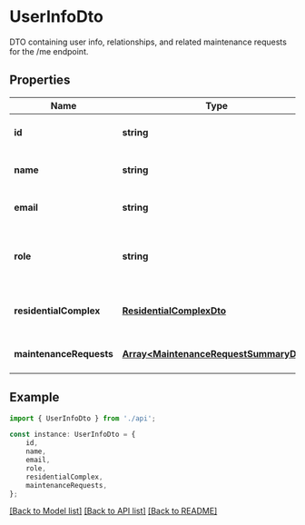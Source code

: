 # UserInfoDto

DTO containing user info, relationships, and related maintenance requests for the /me endpoint.

## Properties

Name | Type | Description | Notes
------------ | ------------- | ------------- | -------------
**id** | **string** | Unique identifier of the user. | [optional] [default to undefined]
**name** | **string** | Full name of the user. | [optional] [default to undefined]
**email** | **string** | Email address of the user. | [optional] [default to undefined]
**role** | **string** | Role of the user (e.g., RESIDENT, ADMIN, TECHNICIAN). | [optional] [default to undefined]
**residentialComplex** | [**ResidentialComplexDto**](ResidentialComplexDto.md) | Residential complex info (only for residents). | [optional] [default to undefined]
**maintenanceRequests** | [**Array&lt;MaintenanceRequestSummaryDto&gt;**](MaintenanceRequestSummaryDto.md) | List of related maintenance requests. | [optional] [default to undefined]

## Example

```typescript
import { UserInfoDto } from './api';

const instance: UserInfoDto = {
    id,
    name,
    email,
    role,
    residentialComplex,
    maintenanceRequests,
};
```

[[Back to Model list]](../README.md#documentation-for-models) [[Back to API list]](../README.md#documentation-for-api-endpoints) [[Back to README]](../README.md)
